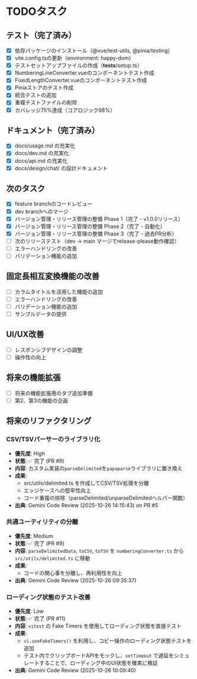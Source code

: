 # TODOタスク

## テスト（完了済み）
- [x] 依存パッケージのインストール（@vue/test-utils, @pinia/testing）
- [x] vite.config.tsの更新（environment: happy-dom）
- [x] テストセットアップファイルの作成（__tests__/setup.ts）
- [x] NumberingLineConverter.vueのコンポーネントテスト作成
- [x] FixedLengthConverter.vueのコンポーネントテスト作成
- [x] Piniaストアのテスト作成
- [x] 統合テストの追加
- [x] 重複テストファイルの削除
- [x] カバレッジ75%達成（コアロジック98%）

## ドキュメント（完了済み）
- [x] docs/usage.md の充実化
- [x] docs/dev.md の充実化
- [x] docs/api.md の充実化
- [x] docs/design/chat/ の設計ドキュメント

## 次のタスク
- [x] feature branchのコードレビュー
- [x] dev branchへのマージ
- [x] バージョン管理・リリース管理の整備 Phase 1（完了 - v1.0.0リリース）
- [x] バージョン管理・リリース管理の整備 Phase 2（完了 - 自動化）
- [x] バージョン管理・リリース管理の整備 Phase 3（完了 - 過去PR分析）
- [ ] 次のリリーステスト（dev → main マージでrelease-please動作確認）
- [ ] エラーハンドリングの改善
- [ ] バリデーション機能の追加

## 固定長相互変換機能の改善
- [ ] カラムタイトルを活用した機能の追加
- [ ] エラーハンドリングの改善
- [ ] バリデーション機能の追加
- [ ] サンプルデータの提供

## UI/UX改善
- [ ] レスポンシブデザインの調整
- [ ] 操作性の向上

## 将来の機能拡張
- [ ] 将来の機能拡張用のタブ追加準備
- [ ] 第2、第3の機能の企画

## 将来のリファクタリング

### CSV/TSVパーサーのライブラリ化
- **優先度**: High
- **状態**: ✅ 完了 (PR #9)
- **内容**: カスタム実装の`parseDelimited`を`papaparse`ライブラリに置き換え
- **成果**: 
  - src/utils/delimited.ts を作成してCSV/TSV処理を分離
  - エッジケースへの堅牢性向上
  - コード重複の排除（parseDelimited/unparseDelimitedヘルパー関数）
- **出典**: Gemini Code Review (2025-10-26 14:15:43) on PR #5

### 共通ユーティリティの分離
- **優先度**: Medium
- **状態**: ✅ 完了 (PR #9)
- **内容**: `parseDelimitedData`, `toCSV`, `toTSV` を `numberingConverter.ts` から `src/utils/delimited.ts` に移動
- **成果**:
  - コードの関心事を分離し、再利用性を向上
- **出典**: Gemini Code Review (2025-10-26 09:35:37)

### ローディング状態のテスト改善
- **優先度**: Low
- **状態**: ✅ 完了 (PR #11)
- **内容**: `vitest` の Fake Timers を使用してローディング状態を直接テスト
- **成果**:
  - `vi.useFakeTimers()` を利用し、コピー操作のローディング状態テストを追加
  - テスト内でクリップボードAPIをモックし、`setTimeout` で遅延をシミュレートすることで、ローディング中のUI状態を確実に検証
- **出典**: Gemini Code Review (2025-10-26 10:09:40)
